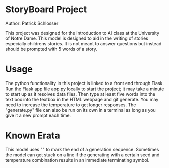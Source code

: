 # StoryBoard Project
Author: Patrick Schlosser

This project was designed for the Introduction to AI class at the University of Notre Dame. 
This model is designed to aid in the writing of stories especially childrens stories. It is not meant to answer questions but instead should be prompted with 5 words of a story. 
# Usage
The python functionality in this project is linked to a front end through Flask. Run the Flask app file app.py locally to start the project; it may take a minute to start up as it resolves data files. Then type at least five words into the text box into the textbox in the HTML webpage and git generate. You may need to increase the temperature to get longer responses. 
The "generate.py" file can also be run on its own in a terminal as long as you give it a new prompt each time.
# Known Erata
This model uses "<eos>" to mark the end of a generation sequence. Sometimes the model can get stuck on a line if the generating with a certain seed and temperature combination results in an immediate terminating symbol.
